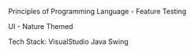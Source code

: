 Principles of Programming Language - Feature Testing

UI - Nature Themed

Tech Stack:
VisualStudio
Java Swing